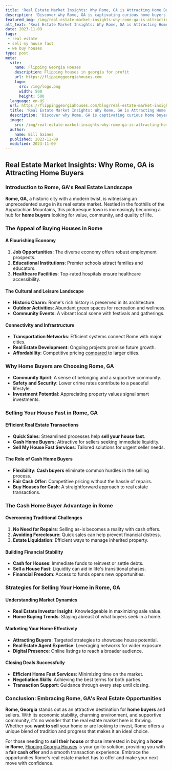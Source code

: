 ```yaml
---
title: 'Real Estate Market Insights: Why Rome, GA is Attracting Home Buyers'
description: 'Discover why Rome, GA is captivating curious home buyers. Gain insights into the thriving real estate market in this charming Southern city.'
featured_img: /img/real-estate-market-insights-why-rome-ga-is-attracting-home-buyers.webp
alt_text: 'Real Estate Market Insights: Why Rome, GA is Attracting Home Buyers'
date: 2023-11-09
tags:
 - real estate
 - sell my house fast
 - we buy houses
type: post
meta:
  site:
    name: Flipping Georgia Houses
    description: Flipping houses in georgia for profit
    url: https://flippinggeorgiahouses.com
    logo:
      src: /img/logo.png
      width: 500
      height: 500
  language: en-US
  url: https://flippinggeorgiahouses.com/blog/real-estate-market-insights-why-rome-ga-is-attracting-home-buyers
  title: 'Real Estate Market Insights: Why Rome, GA is Attracting Home Buyers'
  description: 'Discover why Rome, GA is captivating curious home buyers. Gain insights into the thriving real estate market in this charming Southern city.'
  image:
    src: /img/real-estate-market-insights-why-rome-ga-is-attracting-home-buyers.webp
  author:
    name: Bill Gaines
  published: 2023-11-09
  modified: 2023-11-09
---
```



## Real Estate Market Insights: Why Rome, GA is Attracting Home Buyers

### Introduction to Rome, GA's Real Estate Landscape

**Rome, GA**, a historic city with a modern twist, is witnessing an unprecedented surge in its real estate market. Nestled in the foothills of the Appalachian Mountains, this picturesque town is increasingly becoming a hub for **home buyers** looking for value, community, and quality of life.

### The Appeal of Buying Houses in Rome

#### A Flourishing Economy

1. **Job Opportunities**: The diverse economy offers robust employment prospects.
2. **Educational Institutions**: Premier schools attract families and educators.
3. **Healthcare Facilities**: Top-rated hospitals ensure healthcare accessibility.

#### The Cultural and Leisure Landscape
  - **Historic Charm**: Rome's rich history is preserved in its architecture.
  - **Outdoor Activities**: Abundant green spaces for recreation and wellness.
  - **Community Events**: A vibrant local scene with festivals and gatherings.

#### Connectivity and Infrastructure
  - **Transportation Networks**: Efficient systems connect Rome with major cities.
  - **Real Estate Development**: Ongoing projects promise future growth.
  - **Affordability**: Competitive pricing [compared  ](https://flippinggeorgiahouses.com/blog/navigating-the-legal-landscape-selling-your-home-in-rome-ga)to larger cities.

### Why Home Buyers are Choosing Rome, GA
  - **Community Spirit**: A sense of belonging and a supportive community.
  - **Safety and Security**: Lower crime rates contribute to a peaceful lifestyle.
  - **Investment Potential**: Appreciating property values signal smart investments.

### Selling Your House Fast in Rome, GA

#### Efficient Real Estate Transactions
  - **Quick Sales**: Streamlined processes help **sell your house fast**.
  - **Cash Home Buyers**: Attractive for sellers seeking immediate liquidity.
  - **Sell My House Fast Services**: Tailored solutions for urgent seller needs.

#### The Role of Cash Home Buyers
  - **Flexibility**: **Cash buyers** eliminate common hurdles in the selling process.
  - **Fair Cash Offer**: Competitive pricing without the hassle of repairs.
  - **Buy Houses for Cash**: A straightforward approach to real estate transactions.

### The Cash Home Buyer Advantage in Rome

#### Overcoming Traditional Challenges

1. **No Need for Repairs**: Selling as-is becomes a reality with cash offers.
2. **Avoiding Foreclosure**: Quick sales can help prevent financial distress.
3. **Estate Liquidation**: Efficient ways to manage inherited property.

#### Building Financial Stability
  - **Cash for Houses**: Immediate funds to reinvest or settle debts.
  - **Sell a House Fast**: Liquidity can aid in life's transitional phases.
  - **Financial Freedom**: Access to funds opens new opportunities.

### Strategies for Selling Your Home in Rome, GA

#### Understanding Market Dynamics
  - **Real Estate Investor Insight**: Knowledgeable in maximizing sale value.
  - **Home Buying Trends**: Staying abreast of what buyers seek in a home.

#### Marketing Your Home Effectively
  - **Attracting Buyers**: Targeted strategies to showcase house potential.
  - **Real Estate Agent Expertise**: Leveraging networks for wider exposure.
  - **Digital Presence**: Online listings to reach a broader audience.

#### Closing Deals Successfully
  - **Efficient Home Fast Services**: Minimizing time on the market.
  - **Negotiation Skills**: Achieving the best terms for both parties.
  - **Transaction Support**: Guidance through every step until closing.

### Conclusion: Embracing Rome, GA's Real Estate Opportunities

**Rome, Georgia** stands out as an attractive destination for **home buyers** and sellers. With its economic stability, charming environment, and supportive community, it's no wonder that the real estate market here is thriving. Whether you **want to sell** your home or are looking to invest, Rome offers a unique blend of tradition and progress that makes it an ideal choice.

For those needing to **sell their house** or those interested in buying a **home in Rome**, [Flipping Georgia Houses](https://flippinggeorgiahouses.com/blog/quick-cash-offer-for-your-rome-ga-house-we-buy-houses) is your go-to solution, providing you with a **fair cash offer** and a smooth transaction experience. Embrace the opportunities Rome's real estate market has to offer and make your next move with confidence.